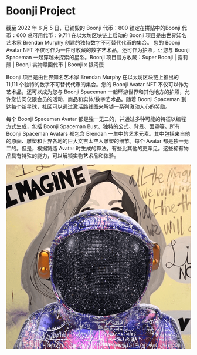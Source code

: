 # Boonji Project

截至 2022 年 6 月 5 日，已销毁的 Boonji 代币：800 锁定在拼贴中的Boonji 代币：600 总可用代币：9,711 在以太坊区块链上启动的 Boonji 项目是由世界知名艺术家 Brendan Murphy 创建的独特数字不可替代代币的集合。 您的 Boonji Avatar NFT 不仅可作为一件可收藏的数字艺术品，还可作为护照，让您与 Boonji Spaceman 一起穿越未探索的星系。Boonji 项目官方收藏：Super Boonji | 露莉熊 | Boonji 实物赎回代币 | Boonji x 银河蛋

Boonji 项目是由世界知名艺术家 Brendan Murphy 在以太坊区块链上推出的 11,111 个独特的数字不可替代代币的集合。您的 Boonji Avatar NFT 不仅可以作为艺术品，还可以成为您与 Boonji Spaceman 一起环游世界和其他地方的护照，允许您访问仅限会员的活动、商品和实体/数字艺术品。随着 Boonji Spaceman 到达每个新星球，社区可以通过激活路线图来解锁一系列激动人心的奖励。

每个 Boonji Spaceman Avatar 都是独一无二的，并通过多种可能的特征以编程方式生成，包括 Boonji Spaceman Bust、独特的公式、背景、面罩等。所有 Boonji Spaceman Avatars 都包含 Brendan 一生中的艺术元素。其中包括来自他的原画、雕塑和世界各地的巨大文吉太空人雕塑的细节。每个 Avatar 都是独一无二的。但是，根据铸造 Avatar 时生成的算法，有些比其他的更罕见。这些稀有物品具有特殊的能力，可以解锁实物艺术品和体验。

![NFT](微信截图_20220902111447.png)
